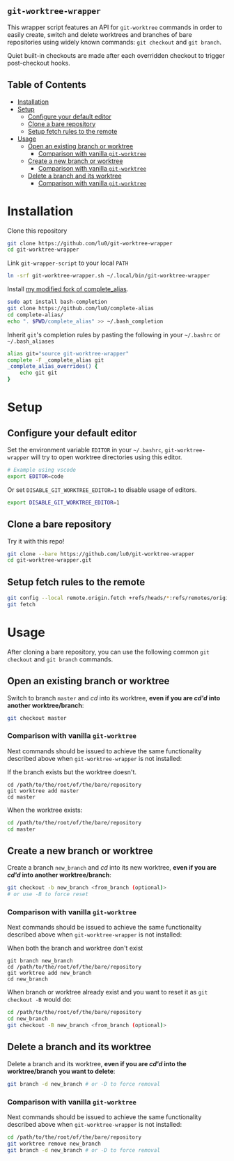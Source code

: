 `git-worktree-wrapper`
---

This wrapper script features an API for `git-worktree` commands
in order to easily create, switch and delete worktrees and branches of bare
repositories using widely known commands: `git checkout` and `git branch`.

Quiet built-in checkouts are made after each overridden checkout to trigger
post-checkout hooks.


Table of Contents
---

- [Installation](#installation)
- [Setup](#setup)
  - [Configure your default editor](#configure-your-default-editor)
  - [Clone a bare repository](#clone-a-bare-repository)
  - [Setup fetch rules to the remote](#setup-fetch-rules-to-the-remote)
- [Usage](#usage)
  - [Open an existing branch or worktree](#open-an-existing-branch-or-worktree)
    - [Comparison with vanilla `git-worktree`](#comparison-with-vanilla-git-worktree)
  - [Create a new branch or worktree](#create-a-new-branch-or-worktree)
    - [Comparison with vanilla `git-worktree`](#comparison-with-vanilla-git-worktree-1)
  - [Delete a branch and its worktree](#delete-a-branch-and-its-worktree)
    - [Comparison with vanilla `git-worktree`](#comparison-with-vanilla-git-worktree-2)

# Installation

Clone this repository

```sh
git clone https://github.com/lu0/git-worktree-wrapper
cd git-worktree-wrapper
```

Link `git-wrapper-script` to your local `PATH`

```sh
ln -srf git-worktree-wrapper.sh ~/.local/bin/git-worktree-wrapper
```

Install [my modified fork of complete_alias](https://github.com/lu0/complete-alias).

```sh
sudo apt install bash-completion
git clone https://github.com/lu0/complete-alias
cd complete-alias/
echo ". $PWD/complete_alias" >> ~/.bash_completion
```

Inherit `git`'s completion rules by pasting the following in your `~/.bashrc` or
`~/.bash_aliases`

```sh
alias git="source git-worktree-wrapper"
complete -F _complete_alias git
_complete_alias_overrides() {
    echo git git
}
```


# Setup

## Configure your default editor

Set the environment variable `EDITOR` in your `~/.bashrc`,
`git-worktree-wrapper` will try to open worktree directories using this editor.

```sh
# Example using vscode
export EDITOR=code
```

Or set `DISABLE_GIT_WORKTREE_EDITOR=1` to disable usage of editors.

```sh
export DISABLE_GIT_WORKTREE_EDITOR=1
```

## Clone a bare repository

Try it with this repo!

```sh
git clone --bare https://github.com/lu0/git-worktree-wrapper
cd git-worktree-wrapper.git
```

## Setup fetch rules to the remote

```sh
git config --local remote.origin.fetch +refs/heads/*:refs/remotes/origin/*
git fetch
```


# Usage

After cloning a bare repository, you can use the following common `git checkout` and
`git branch` commands.

## Open an existing branch or worktree

Switch to branch `master` and *cd* into its worktree, **even if you are *cd'd* into
another worktree/branch**:

```sh
git checkout master
```

### Comparison with vanilla `git-worktree`

Next commands should be issued to achieve the same functionality described above when
`git-worktree-wrapper` is not installed:

If the branch exists but the worktree doesn't.
```language
cd /path/to/the/root/of/the/bare/repository
git worktree add master
cd master
```

When the worktree exists:
```sh
cd /path/to/the/root/of/the/bare/repository
cd master
```

## Create a new branch or worktree

Create a branch `new_branch` and *cd* into its new worktree, **even if you are *cd'd* into
another worktree/branch**:

```sh
git checkout -b new_branch <from_branch (optional)>
# or use -B to force reset
```

### Comparison with vanilla `git-worktree`

Next commands should be issued to achieve the same functionality described above when
`git-worktree-wrapper` is not installed:

When both the branch and worktree don't exist
```language
git branch new_branch
cd /path/to/the/root/of/the/bare/repository
git worktree add new_branch
cd new_branch
```

When branch or worktree already exist and you want to reset it as 
`git checkout -B` would do:
```sh
cd /path/to/the/root/of/the/bare/repository
cd new_branch
git checkout -B new_branch <from_branch (optional)>
```

## Delete a branch and its worktree

Delete a branch and its worktree, **even if you are *cd'd* into the worktree/branch you want to delete**:
```sh
git branch -d new_branch # or -D to force removal
```

### Comparison with vanilla `git-worktree`

Next commands should be issued to achieve the same functionality described above when
`git-worktree-wrapper` is not installed:

```sh
cd /path/to/the/root/of/the/bare/repository
git worktree remove new_branch
git branch -d new_branch # or -D to force removal
```

